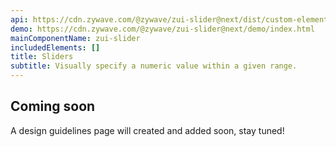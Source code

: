```yaml
---
api: https://cdn.zywave.com/@zywave/zui-slider@next/dist/custom-elements.json
demo: https://cdn.zywave.com/@zywave/zui-slider@next/demo/index.html
mainComponentName: zui-slider
includedElements: []
title: Sliders
subtitle: Visually specify a numeric value within a given range.
---
```


## Coming soon

A design guidelines page will created and added soon, stay tuned!
